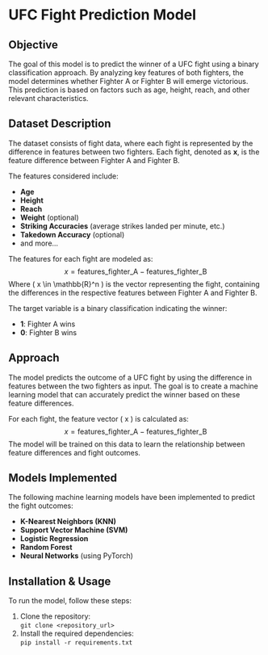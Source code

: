 # UFC Fight Prediction Model

## Objective
The goal of this model is to predict the winner of a UFC fight using a binary classification approach. By analyzing key features of both fighters, the model determines whether Fighter A or Fighter B will emerge victorious. This prediction is based on factors such as age, height, reach, and other relevant characteristics.

## Dataset Description
The dataset consists of fight data, where each fight is represented by the difference in features between two fighters. Each fight, denoted as **x**, is the feature difference between Fighter A and Fighter B. 

The features considered include:
- **Age**
- **Height**
- **Reach**
- **Weight** (optional)
- **Striking Accuracies** (average strikes landed per minute, etc.)
- **Takedown Accuracy** (optional)
- and more...

The features for each fight are modeled as:
$$
x = \text{{features\_fighter\_A}} - \text{{features\_fighter\_B}}
$$
Where \( x \in \mathbb{R}^n \) is the vector representing the fight, containing the differences in the respective features between Fighter A and Fighter B.

The target variable is a binary classification indicating the winner:
- **1**: Fighter A wins
- **0**: Fighter B wins

## Approach
The model predicts the outcome of a UFC fight by using the difference in features between the two fighters as input. The goal is to create a machine learning model that can accurately predict the winner based on these feature differences.

For each fight, the feature vector \( x \) is calculated as:
$$
x = \text{{features\_fighter\_A}} - \text{{features\_fighter\_B}}
$$
The model will be trained on this data to learn the relationship between feature differences and fight outcomes.

## Models Implemented
The following machine learning models have been implemented to predict the fight outcomes:
- **K-Nearest Neighbors (KNN)**
- **Support Vector Machine (SVM)**
- **Logistic Regression**
- **Random Forest**
- **Neural Networks** (using PyTorch)

## Installation & Usage
To run the model, follow these steps:
1. Clone the repository:  
   `git clone <repository_url>`
2. Install the required dependencies:  
   `pip install -r requirements.txt`

